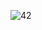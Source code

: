 ![42](https://badge42.vercel.app/api/v2/cl3vp66tw002509l1p3inopdr/stats?cursusId=21&coalitionId=45)

